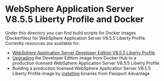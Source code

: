 # WebSphere Application Server V8.5.5 Liberty Profile and Docker

Under this directory you can find build scripts for Docker images (Dockerfiles) for WebSphere Application Server V8.5.5 Liberty Profile. Currently resources are available for:

* [WebSphere Application Server Developer Edition V8.5.5 Liberty Profile](developer)
* [Upgrading](production-upgrade) the Developer Edition image from Docker Hub to a production licensed WebSphere Application Server V8.5.5 Liberty Profile
* Building a production licensed WebSphere Application Server V8.5.5 Liberty Profile image by [installing](production-install) binaries from Passport Advantage